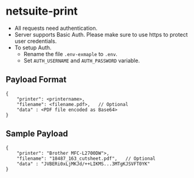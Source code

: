 # netsuite-print

- All requests need authentication.
- Server supports Basic Auth. Please make sure to use https to protect user credentials.
- To setup Auth.
   - Rename the file `.env-exmaple` to `.env`.
   - Set `AUTH_USERNAME` and `AUTH_PASSWORD` variable.

## Payload Format

    {
        "printer": <printername>,
        "filename": <filename.pdf>,   // Optional
        "data" : <PDF file encoded as Base64>
    }


## Sample Payload

    {
        "printer": "Brother MFC-L2700DW">,
        "filename": "18487_163_cutsheet.pdf",   // Optional
        "data" : "JVBERi0xLjMKJd/++LIKMS...3MTgKJSVFT0YK"
    }
